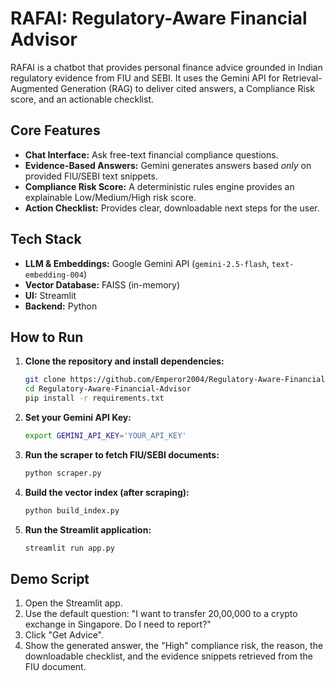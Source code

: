 # RAFAI: Regulatory-Aware Financial Advisor

RAFAI is a chatbot that provides personal finance advice grounded in Indian regulatory evidence from FIU and SEBI. It uses the Gemini API for Retrieval-Augmented Generation (RAG) to deliver cited answers, a Compliance Risk score, and an actionable checklist.

## Core Features
* **Chat Interface:** Ask free-text financial compliance questions.
* **Evidence-Based Answers:** Gemini generates answers based *only* on provided FIU/SEBI text snippets.
* **Compliance Risk Score:** A deterministic rules engine provides an explainable Low/Medium/High risk score.
* **Action Checklist:** Provides clear, downloadable next steps for the user.

## Tech Stack
* **LLM & Embeddings:** Google Gemini API (`gemini-2.5-flash`, `text-embedding-004`)
* **Vector Database:** FAISS (in-memory)
* **UI:** Streamlit
* **Backend:** Python

## How to Run
1.  **Clone the repository and install dependencies:**
    ```bash
    git clone https://github.com/Emperor2004/Regulatory-Aware-Financial-Advisor.git
    cd Regulatory-Aware-Financial-Advisor
    pip install -r requirements.txt
    ```
2.  **Set your Gemini API Key:**
    ```bash
    export GEMINI_API_KEY='YOUR_API_KEY'
    ```
3.  **Run the scraper to fetch FIU/SEBI documents:**
    ```bash
    python scraper.py
    ```
3.  **Build the vector index (after scraping):**
    ```bash
    python build_index.py
    ```
4.  **Run the Streamlit application:**
    ```bash
    streamlit run app.py
    ```

## Demo Script 
1.  Open the Streamlit app.
2.  Use the default question: "I want to transfer 20,00,000 to a crypto exchange in Singapore. Do I need to report?"
3.  Click "Get Advice".
4.  Show the generated answer, the "High" compliance risk, the reason, the downloadable checklist, and the evidence snippets retrieved from the FIU document.